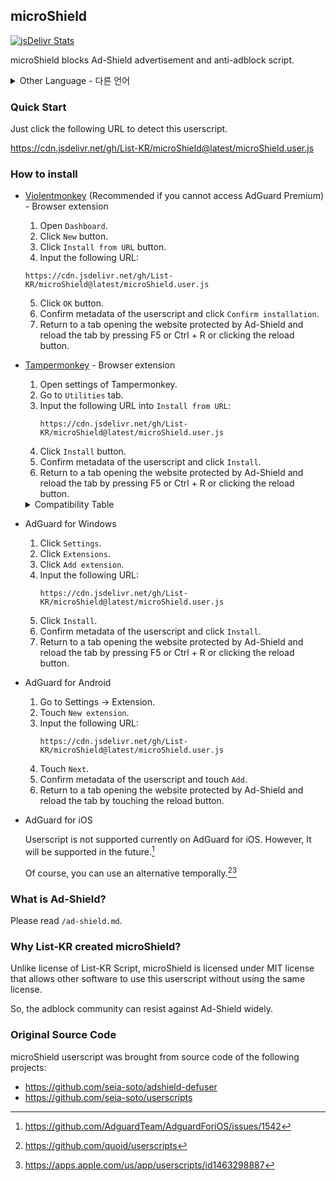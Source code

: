 ## microShield

[![jsDelivr Stats](https://data.jsdelivr.com/v1/package/gh/List-KR/microShield/badge)](https://www.jsdelivr.com/package/gh/List-KR/microShield)

microShield blocks Ad-Shield advertisement and anti-adblock script.

<details>
<summary>Other Language - 다른 언어</summary>

한국어: https://github.com/List-KR/microShield/blob/main/README.ko.md

</details>

### Quick Start
Just click the following URL to detect this userscript.

https://cdn.jsdelivr.net/gh/List-KR/microShield@latest/microShield.user.js

### How to install
- [Violentmonkey](https://addons.mozilla.org/en-US/firefox/addon/violentmonkey/) (Recommended if you cannot access AdGuard Premium) - Browser extension
    1. Open `Dashboard`.
    2. Click `New` button.
    3. Click `Install from URL` button.
    4. Input the following URL:
    ```
    https://cdn.jsdelivr.net/gh/List-KR/microShield@latest/microShield.user.js
    ```
    5. Click `OK` button.
    6. Confirm metadata of the userscript and click `Confirm installation`.
    7. Return to a tab opening the website protected by Ad-Shield and reload the tab by pressing F5 or Ctrl + R or clicking the reload button.

- [Tampermonkey](https://addons.mozilla.org/en-US/firefox/addon/tampermonkey/) - Browser extension
    1. Open settings of Tampermonkey.
    2. Go to `Utilities` tab.
    3. Input the following URL into `Install from URL`:
        ```
        https://cdn.jsdelivr.net/gh/List-KR/microShield@latest/microShield.user.js
        ```
    4. Click `Install` button.
    5. Confirm metadata of the userscript and click `Install`.
    6. Return to a tab opening the website protected by Ad-Shield and reload the tab by pressing F5 or Ctrl + R or clicking the reload button.

    <details>
    <summary>Compatibility Table</summary>

    Browser Extension | License | Status
    ----------------- | ------ | -------
    [Tampermonkey](https://www.tampermonkey.net/) | Proprietary (Donationware) | ✔
    [Greasemonkey](https://www.greasespot.net/) | MIT | ✘
    [Violentmonkey](https://violentmonkey.github.io/) | MIT | ✔

    </details>
    
- AdGuard for Windows
    1. Click `Settings`.
    2. Click `Extensions`.
    3. Click `Add extension`.
    4. Input the following URL:
        ```
        https://cdn.jsdelivr.net/gh/List-KR/microShield@latest/microShield.user.js
        ```
    5. Click `Install`.
    6. Confirm metadata of the userscript and click `Install`.
    7. Return to a tab opening the website protected by Ad-Shield and reload the tab by pressing F5 or Ctrl + R or clicking the reload button.


- AdGuard for Android
    1. Go to Settings -> Extension.
    2. Touch `New extension`.
    3. Input the following URL:
        ```
        https://cdn.jsdelivr.net/gh/List-KR/microShield@latest/microShield.user.js
        ```
    4. Touch `Next`.
    5. Confirm metadata of the userscript and touch `Add`.
    6. Return to a tab opening the website protected by Ad-Shield and reload the tab by touching the reload button.


 - AdGuard for iOS

    Userscript is not supported currently on AdGuard for iOS.
    However, It will be supported in the future.[^1]
    
    Of course, you can use an alternative temporally.[^2][^3]


[^1]: https://github.com/AdguardTeam/AdguardForiOS/issues/1542
[^2]: https://github.com/quoid/userscripts
[^3]: https://apps.apple.com/us/app/userscripts/id1463298887


### What is Ad-Shield?
Please read `/ad-shield.md`.

### Why List-KR created microShield?
Unlike license of List-KR Script, microShield is licensed under MIT license that allows other software to use this userscript without using the same license.

So, the adblock community can resist against Ad-Shield widely.

### Original Source Code
microShield userscript was brought from source code of the following projects:
 - https://github.com/seia-soto/adshield-defuser
 - https://github.com/seia-soto/userscripts
